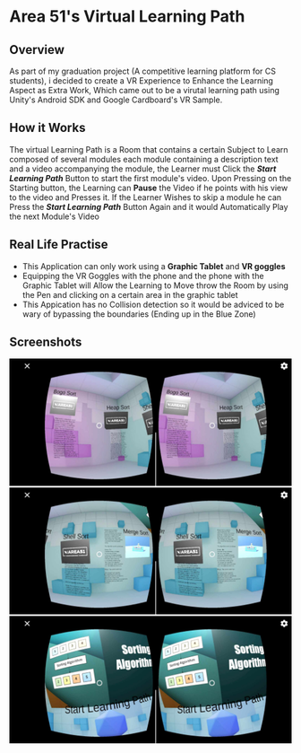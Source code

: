 # Area 51's Virtual Learning Path
## Overview
As part of my graduation project (A competitive learning platform for CS students), i decided to create a VR Experience to Enhance the Learning Aspect as Extra Work, Which came out to be a virutal learning path using Unity's Android SDK and Google Cardboard's VR Sample.

## How it Works
The virtual Learning Path is a Room that contains a certain Subject to Learn composed of several modules each module containing a description text and a video accompanying the module, the Learner must Click the ***Start Learning Path*** Button to start the first module's video.
Upon Pressing on the Starting button, the Learning can **Pause** the Video if he points with his view to the video and Presses it.
If the Learner Wishes to skip a module he can Press the ***Start Learning Path*** Button Again and it would Automatically Play the next Module's Video

##  Real Life Practise
- This Application can only work using a **Graphic Tablet** and **VR goggles**
- Equipping the VR Goggles with the phone and the phone with the Graphic Tablet will Allow the Learning to Move throw the Room by using the Pen and clicking on a certain area in the graphic tablet
- This Appication has no Collision detection so it would be adviced to be wary of bypassing the boundaries (Ending up in the Blue Zone)

## Screenshots
![first pic](screenshots/1.jpg)
![second pic](screenshots/2.jpg)
![third pic](screenshots/3.jpg)
